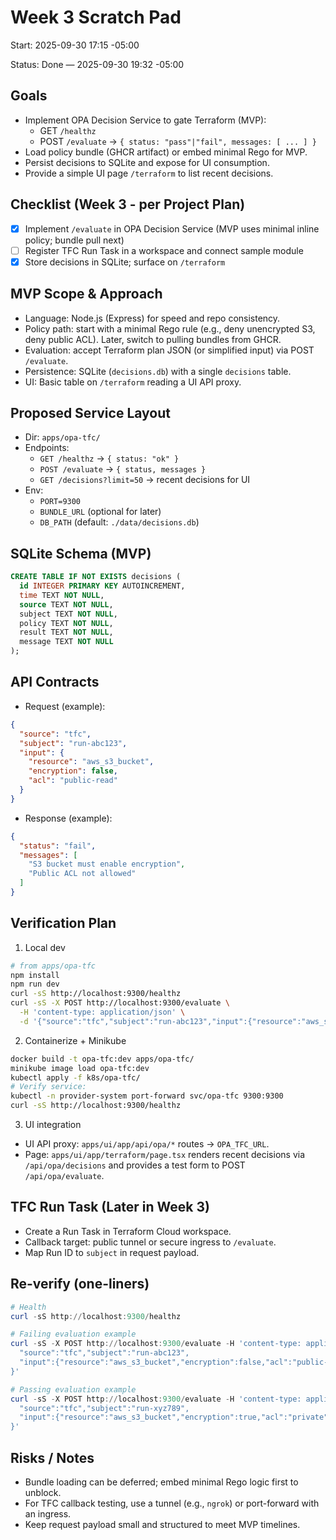 # Week 3 Scratch Pad

Start: 2025-09-30 17:15 -05:00

Status: Done — 2025-09-30 19:32 -05:00

## Goals
- Implement OPA Decision Service to gate Terraform (MVP):
  - GET `/healthz`
  - POST `/evaluate` -> `{ status: "pass"|"fail", messages: [ ... ] }`
- Load policy bundle (GHCR artifact) or embed minimal Rego for MVP.
- Persist decisions to SQLite and expose for UI consumption.
- Provide a simple UI page `/terraform` to list recent decisions.

## Checklist (Week 3 - per Project Plan)
- [x] Implement `/evaluate` in OPA Decision Service (MVP uses minimal inline policy; bundle pull next)
- [ ] Register TFC Run Task in a workspace and connect sample module
- [x] Store decisions in SQLite; surface on `/terraform`

## MVP Scope & Approach
- Language: Node.js (Express) for speed and repo consistency.
- Policy path: start with a minimal Rego rule (e.g., deny unencrypted S3, deny public ACL). Later, switch to pulling bundles from GHCR.
- Evaluation: accept Terraform plan JSON (or simplified input) via POST `/evaluate`.
- Persistence: SQLite (`decisions.db`) with a single `decisions` table.
- UI: Basic table on `/terraform` reading a UI API proxy.

## Proposed Service Layout
- Dir: `apps/opa-tfc/`
- Endpoints:
  - `GET /healthz` -> `{ status: "ok" }`
  - `POST /evaluate` -> `{ status, messages }`
  - `GET /decisions?limit=50` -> recent decisions for UI
- Env:
  - `PORT=9300`
  - `BUNDLE_URL` (optional for later)
  - `DB_PATH` (default: `./data/decisions.db`)

## SQLite Schema (MVP)
```sql
CREATE TABLE IF NOT EXISTS decisions (
  id INTEGER PRIMARY KEY AUTOINCREMENT,
  time TEXT NOT NULL,
  source TEXT NOT NULL,
  subject TEXT NOT NULL,
  policy TEXT NOT NULL,
  result TEXT NOT NULL,
  message TEXT NOT NULL
);
```

## API Contracts
- Request (example):
```json
{
  "source": "tfc",
  "subject": "run-abc123",
  "input": {
    "resource": "aws_s3_bucket",
    "encryption": false,
    "acl": "public-read"
  }
}
```
- Response (example):
```json
{
  "status": "fail",
  "messages": [
    "S3 bucket must enable encryption",
    "Public ACL not allowed"
  ]
}
```

## Verification Plan
1) Local dev
```bash
# from apps/opa-tfc
npm install
npm run dev
curl -sS http://localhost:9300/healthz
curl -sS -X POST http://localhost:9300/evaluate \
  -H 'content-type: application/json' \
  -d '{"source":"tfc","subject":"run-abc123","input":{"resource":"aws_s3_bucket","encryption":false,"acl":"public-read"}}'
```

2) Containerize + Minikube
```bash
docker build -t opa-tfc:dev apps/opa-tfc/
minikube image load opa-tfc:dev
kubectl apply -f k8s/opa-tfc/
# Verify service:
kubectl -n provider-system port-forward svc/opa-tfc 9300:9300
curl -sS http://localhost:9300/healthz
```

3) UI integration
- UI API proxy: `apps/ui/app/api/opa/*` routes -> `OPA_TFC_URL`.
- Page: `apps/ui/app/terraform/page.tsx` renders recent decisions via `/api/opa/decisions` and provides a test form to POST `/api/opa/evaluate`.

## TFC Run Task (Later in Week 3)
- Create a Run Task in Terraform Cloud workspace.
- Callback target: public tunnel or secure ingress to `/evaluate`.
- Map Run ID to `subject` in request payload.

## Re-verify (one-liners)
```powershell
# Health
curl -sS http://localhost:9300/healthz

# Failing evaluation example
curl -sS -X POST http://localhost:9300/evaluate -H 'content-type: application/json' -d '{
  "source":"tfc","subject":"run-abc123",
  "input":{"resource":"aws_s3_bucket","encryption":false,"acl":"public-read"}
}'

# Passing evaluation example
curl -sS -X POST http://localhost:9300/evaluate -H 'content-type: application/json' -d '{
  "source":"tfc","subject":"run-xyz789",
  "input":{"resource":"aws_s3_bucket","encryption":true,"acl":"private"}
}'
```

## Risks / Notes
- Bundle loading can be deferred; embed minimal Rego logic first to unblock.
- For TFC callback testing, use a tunnel (e.g., `ngrok`) or port-forward with an ingress.
- Keep request payload small and structured to meet MVP timelines.
